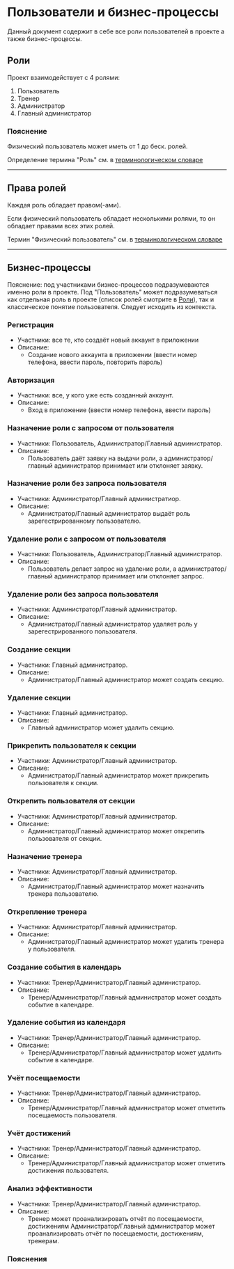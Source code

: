 ﻿# Пользователи и бизнес-процессы

Данный документ содержит в себе все роли пользователей в проекте а также бизнес-процессы.

## Роли

Проект взаимодействует с 4 ролями:

1. Пользователь
2. Тренер
3. Администратор
4. Главный администратор

### Пояснение 

Физический пользователь может иметь от 1 до беск. ролей.

Определение термина "Роль" см. в [терминологическом словаре](Термины.md)

---

## Права ролей

Каждая роль обладает правом(-ами).

Если физический пользователь обладает несколькими ролями, то он обладает правами всех этих ролей.

Термин "Физический пользователь" см. в [терминологическом словаре](Термины.md)

---

## Бизнес-процессы

Пояснение: под участниками бизнес-процессов подразумеваются именно роли в проекте.
Под "Пользователь" может подразумеваться как отдельная роль в проекте (список ролей смотрите в [Роли](Роли.md)), так и классическое понятие пользователя.
Следует исходить из контекста.

### Регистрация

- Участники: все те, кто создаёт новый аккаунт в приложении
- Описание:
    - Создание нового аккаунта в приложении (ввести номер телефона, ввести пароль, повторить пароль)

### Авторизация

- Участники: все, у кого уже есть созданный аккаунт.
- Описание:
    - Вход в приложение (ввести номер телефона, ввести пароль)

### Назначение роли с запросом от пользователя

- Участники: Пользователь, Администратор/Главный администратор.
- Описание:
    - Пользователь даёт заявку на выдачи роли, а администратор/главный администратор принимает или отклоняет заявку.

### Назначение роли без запроса пользователя

- Участники: Администратор/Главный администратиор.
- Описание:
    - Администратор/Главный администратор выдаёт роль зарегестрированному пользователю.

### Удаление роли с запросом от пользователя

- Участники: Пользователь, Администратор/Главный администратор.
- Описание:
    - Пользователь делает запрос на удаление роли, а администратор/главный администратор принимает или отклоняет запрос.

### Удаление роли без запроса пользователя

- Участники: Администратор/Главный администратор.
- Описание:
    - Администратор/Главный администратор удаляет роль у зарегестрированного пользователя.

### Создание секции

- Участники: Главный администратор.
- Описание:
    - Администратор/Главный администратор может создать секцию.

### Удаление секции

- Участники: Главный администратор.
- Описание:
    - Главный администратор может удалить секцию.

### Прикрепить пользователя к секции

- Участники: Администратор/Главный администратор.
- Описание:
    - Администратор/Главный администратор может прикрепить пользователя к секции.

### Открепить пользователя от секции

- Участники: Администратор/Главный администратор.
- Описание:
    - Администратор/Главный администратор может открепить пользователя от секции.

### Назначение тренера

- Участники: Администратор/Главный администратор.
- Описание:
    - Администратор/Главный администратор может назначить тренера пользователю.

### Открепление тренера

- Участники: Администратор/Главный администратор.
- Описание:
    - Администратор/Главный администратор может удалить тренера у пользователя.

### Создание события в календарь

- Участники: Тренер/Администратор/Главный администратор.
- Описание:
    - Тренер/Администратор/Главный администратор может создать событие в календаре.

### Удаление события из календаря

- Участники: Тренер/Администратор/Главный администратор.
- Описание:
    - Тренер/Администратор/Главный администратор может удалить событие в календаре.

### Учёт посещаемости

- Участники: Тренер/Администратор/Главный администратор.
- Описание:
    - Тренер/Администратор/Главный администратор может отметить посещаемость пользователя.

### Учёт достижений
- Участники: Тренер/Администратор/Главный администратор.
- Описание:
    - Тренер/Администратор/Главный администратор может отметить достижения пользователя.

### Анализ эффективности
- Участники: Тренер/Администратор/Главный администратор.
- Описание:
    - Тренер может проанализировать отчёт по посещаемости, достижениям
      Администратор/Главный администратор может проанализировать отчёт по посещаемости, достижениям, тренерам.

### Пояснения